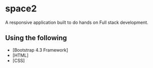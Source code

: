 # space2
A responsive application built to do hands on Full stack development.

## Using the following 

- [Bootstrap 4.3 Framework]
- [HTML]
- [CSS]


